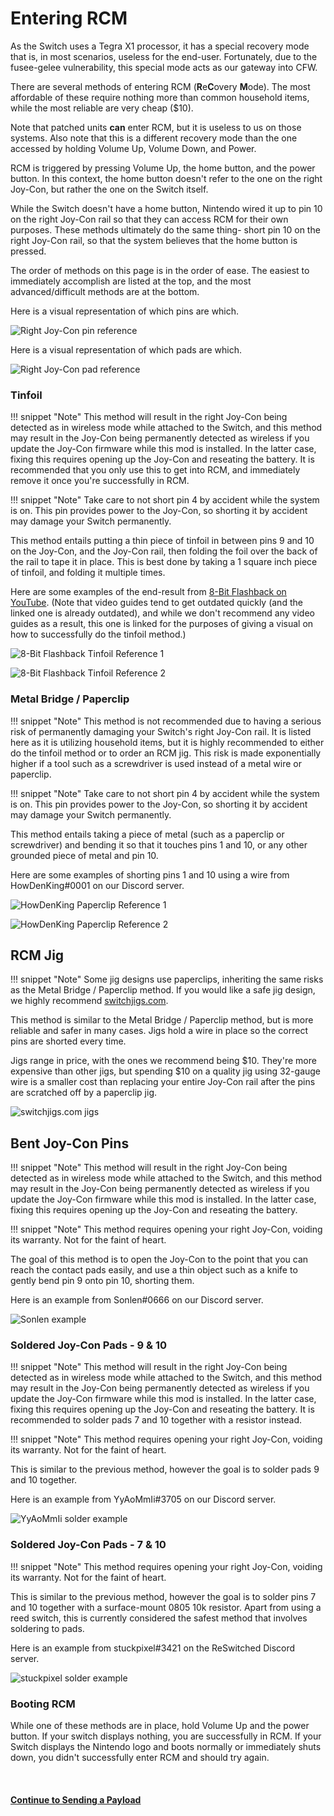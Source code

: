# Entering RCM


As the Switch uses a Tegra X1 processor, it has a special recovery mode that is, in most scenarios, useless for the end-user. Fortunately, due to the fusee-gelee vulnerability, this special mode acts as our gateway into CFW.

There are several methods of entering RCM (**R**e**C**overy **M**ode). The most affordable of these require nothing more than common household items, while the most reliable are very cheap ($10).

Note that patched units **can** enter RCM, but it is useless to us on those systems. Also note that this is a different recovery mode than the one accessed by holding Volume Up, Volume Down, and Power.

RCM is triggered by pressing Volume Up, the home button, and the power button. In this context, the home button doesn't refer to the one on the right Joy-Con, but rather the one on the Switch itself.

While the Switch doesn't have a home button, Nintendo wired it up to pin 10 on the right Joy-Con rail so that they can access RCM for their own purposes. These methods ultimately do the same thing- short pin 10 on the right Joy-Con rail, so that the system believes that the home button is pressed.

The order of methods on this page is in the order of ease. The easiest to immediately accomplish are listed at the top, and the most advanced/difficult methods are at the bottom.

Here is a visual representation of which pins are which.

![Right Joy-Con pin reference](../img/entering_rcm_pin_reference.jpg)

Here is a visual representation of which pads are which.

![Right Joy-Con pad reference](../img/entering_rcm_pad_reference.jpg)

### Tinfoil

!!! snippet "Note"
    This method will result in the right Joy-Con being detected as in wireless mode while attached to the Switch, and this method may result in the Joy-Con being permanently detected as wireless if you update the Joy-Con firmware while this mod is installed. In the latter case, fixing this requires opening up the Joy-Con and reseating the battery. It is recommended that you only use this to get into RCM, and immediately remove it once you're successfully in RCM.

!!! snippet "Note"
    Take care to not short pin 4 by accident while the system is on. This pin provides power to the Joy-Con, so shorting it by accident may damage your Switch permanently.

This method entails putting a thin piece of tinfoil in between pins 9 and 10 on the Joy-Con, and the Joy-Con rail, then folding the foil over the back of the rail to tape it in place. This is best done by taking a 1 square inch piece of tinfoil, and folding it multiple times.

Here are some examples of the end-result from [8-Bit Flashback on YouTube](https://youtu.be/3-UeB_enPrM?t=136). (Note that video guides tend to get outdated quickly (and the linked one is already outdated), and while we don't recommend any video guides as a result, this one is linked for the purposes of giving a visual on how to successfully do the tinfoil method.)

![8-Bit Flashback Tinfoil Reference 1](../img/entering_rcm_tinfoil_8bfb_1.png)

![8-Bit Flashback Tinfoil Reference 2](../img/entering_rcm_tinfoil_8bfb_2.png)

### Metal Bridge / Paperclip

!!! snippet "Note"
    This method is not recommended due to having a serious risk of permanently damaging your Switch's right Joy-Con rail. It is listed here as it is utilizing household items, but it is highly recommended to either do the tinfoil method or to order an RCM jig. This risk is made exponentially higher if a tool such as a screwdriver is used instead of a metal wire or paperclip.

!!! snippet "Note"
    Take care to not short pin 4 by accident while the system is on. This pin provides power to the Joy-Con, so shorting it by accident may damage your Switch permanently.

This method entails taking a piece of metal (such as a paperclip or screwdriver) and bending it so that it touches pins 1 and 10, or any other grounded piece of metal and pin 10.

Here are some examples of shorting pins 1 and 10 using a wire from HowDenKing#0001 on our Discord server.

![HowDenKing Paperclip Reference 1](../img/entering_rcm_paperclip_hdk_1.jpg)

![HowDenKing Paperclip Reference 2](../img/entering_rcm_paperclip_hdk_2.jpg)

## RCM Jig

!!! snippet "Note"
    Some jig designs use paperclips, inheriting the same risks as the Metal Bridge / Paperclip method. If you would like a safe jig design, we highly recommend [switchjigs.com](https://switchjigs.com).

This method is similar to the Metal Bridge / Paperclip method, but is more reliable and safer in many cases. Jigs hold a wire in place so the correct pins are shorted every time.

Jigs range in price, with the ones we recommend being $10. They're more expensive than other jigs, but spending $10 on a quality jig using 32-gauge wire is a smaller cost than replacing your entire Joy-Con rail after the pins are scratched off by a paperclip jig.

![switchjigs.com jigs](../img/entering_rcm_jig.jpg)

## Bent Joy-Con Pins

!!! snippet "Note"
    This method will result in the right Joy-Con being detected as in wireless mode while attached to the Switch, and this method may result in the Joy-Con being permanently detected as wireless if you update the Joy-Con firmware while this mod is installed. In the latter case, fixing this requires opening up the Joy-Con and reseating the battery.

!!! snippet "Note"
    This method requires opening your right Joy-Con, voiding its warranty. Not for the faint of heart.

The goal of this method is to open the Joy-Con to the point that you can reach the contact pads easily, and use a thin object such as a knife to gently bend pin 9 onto pin 10, shorting them.

Here is an example from Sonlen#0666 on our Discord server.

![Sonlen example](../img/entering_rcm_bent_pins.jpg)

### Soldered Joy-Con Pads - 9 & 10 

!!! snippet "Note"
    This method will result in the right Joy-Con being detected as in wireless mode while attached to the Switch, and this method may result in the Joy-Con being permanently detected as wireless if you update the Joy-Con firmware while this mod is installed. In the latter case, fixing this requires opening up the Joy-Con and reseating the battery. It is recommended to solder pads 7 and 10 together with a resistor instead.

!!! snippet "Note"
    This method requires opening your right Joy-Con, voiding its warranty. Not for the faint of heart.

This is similar to the previous method, however the goal is to solder pads 9 and 10 together.

Here is an example from YyAoMmIi#3705 on our Discord server.

![YyAoMmIi solder example](../img/entering_rcm_solder_910_yyaommii.jpg)

### Soldered Joy-Con Pads - 7 & 10

!!! snippet "Note"
    This method requires opening your right Joy-Con, voiding its warranty. Not for the faint of heart.

This is similar to the previous method, however the goal is to solder pins 7 and 10 together with a surface-mount 0805 10k resistor. Apart from using a reed switch, this is currently considered the safest method that involves soldering to pads.

Here is an example from stuckpixel#3421 on the ReSwitched Discord server.

![stuckpixel solder example](../img/entering_rcm_solder_710_stuckpixel.png)

### Booting RCM

While one of these methods are in place, hold Volume Up and the power button. If your switch displays nothing, you are successfully in RCM. If your Switch displays the Nintendo logo and boots normally or immediately shuts down, you didn't successfully enter RCM and should try again.

&nbsp;

#### [Continue to Sending a Payload](sending_payload.md)
